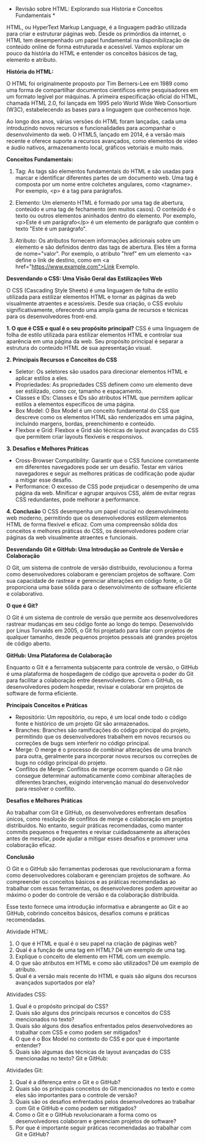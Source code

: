 * Revisão sobre HTML: Explorando sua História e Conceitos Fundamentais *

HTML, ou HyperText Markup Language, é a linguagem padrão utilizada para criar e estruturar páginas web. Desde os primórdios da internet, o HTML tem desempenhado um papel fundamental na disponibilização de conteúdo online de forma estruturada e acessível. Vamos explorar um pouco da história do HTML e entender os conceitos básicos de tag, elemento e atributo.

**História do HTML:**

O HTML foi originalmente proposto por Tim Berners-Lee em 1989 como uma forma de compartilhar documentos científicos entre pesquisadores em um formato legível por máquinas. A primeira especificação oficial do HTML, chamada HTML 2.0, foi lançada em 1995 pelo World Wide Web Consortium (W3C), estabelecendo as bases para a linguagem que conhecemos hoje.

Ao longo dos anos, várias versões do HTML foram lançadas, cada uma introduzindo novos recursos e funcionalidades para acompanhar o desenvolvimento da web. O HTML5, lançado em 2014, é a versão mais recente e oferece suporte a recursos avançados, como elementos de vídeo e áudio nativos, armazenamento local, gráficos vetoriais e muito mais.

**Conceitos Fundamentais:**

1. Tag: As tags são elementos fundamentais do HTML e são usadas para marcar e identificar diferentes partes de um documento web. Uma tag é composta por um nome entre colchetes angulares, como \<tagname>. Por exemplo, \<p> é a tag para parágrafos.

2. Elemento: Um elemento HTML é formado por uma tag de abertura, conteúdo e uma tag de fechamento (em muitos casos). O conteúdo é o texto ou outros elementos aninhados dentro do elemento. Por exemplo, \<p>Este é um parágrafo\</p> é um elemento de parágrafo que contém o texto "Este é um parágrafo".

3. Atributo: Os atributos fornecem informações adicionais sobre um elemento e são definidos dentro das tags de abertura. Eles têm a forma de nome="valor". Por exemplo, o atributo "href" em um elemento \<a> define o link de destino, como em \<a href="https://www.example.com">Link Exemplo</a>.

**Desvendando o CSS: Uma Visão Geral das Estilizações Web**

O CSS (Cascading Style Sheets) é uma linguagem de folha de estilo utilizada para estilizar elementos HTML e tornar as páginas da web visualmente atraentes e acessíveis. Desde sua criação, o CSS evoluiu significativamente, oferecendo uma ampla gama de recursos e técnicas para os desenvolvedores front-end.

**1. O que é CSS e qual é o seu propósito principal?**
CSS é uma linguagem de folha de estilo utilizada para estilizar elementos HTML e controlar sua aparência em uma página da web. Seu propósito principal é separar a estrutura do conteúdo HTML de sua apresentação visual.

**2. Principais Recursos e Conceitos do CSS**
- Seletor: Os seletores são usados para direcionar elementos HTML e aplicar estilos a eles.
- Propriedades: As propriedades CSS definem como um elemento deve ser estilizado, como cor, tamanho e espaçamento.
- Classes e IDs: Classes e IDs são atributos HTML que permitem aplicar estilos a elementos específicos de uma página.
- Box Model: O Box Model é um conceito fundamental do CSS que descreve como os elementos HTML são renderizados em uma página, incluindo margens, bordas, preenchimento e conteúdo.
- Flexbox e Grid: Flexbox e Grid são técnicas de layout avançadas do CSS que permitem criar layouts flexíveis e responsivos.

**3. Desafios e Melhores Práticas**
- Cross-Browser Compatibility: Garantir que o CSS funcione corretamente em diferentes navegadores pode ser um desafio. Testar em vários navegadores e seguir as melhores práticas de codificação pode ajudar a mitigar esse desafio.
- Performance: O excesso de CSS pode prejudicar o desempenho de uma página da web. Minificar e agrupar arquivos CSS, além de evitar regras CSS redundantes, pode melhorar a performance.

**4. Conclusão**
O CSS desempenha um papel crucial no desenvolvimento web moderno, permitindo que os desenvolvedores estilizem elementos HTML de forma flexível e eficaz. Com uma compreensão sólida dos conceitos e melhores práticas do CSS, os desenvolvedores podem criar páginas da web visualmente atraentes e funcionais.

**Desvendando Git e GitHub: Uma Introdução ao Controle de Versão e Colaboração**

O Git, um sistema de controle de versão distribuído, revolucionou a forma como desenvolvedores colaboram e gerenciam projetos de software. Com sua capacidade de rastrear e gerenciar alterações em código fonte, o Git proporciona uma base sólida para o desenvolvimento de software eficiente e colaborativo.

**O que é Git?**

O Git é um sistema de controle de versão que permite aos desenvolvedores rastrear mudanças em seu código fonte ao longo do tempo. Desenvolvido por Linus Torvalds em 2005, o Git foi projetado para lidar com projetos de qualquer tamanho, desde pequenos projetos pessoais até grandes projetos de código aberto.

**GitHub: Uma Plataforma de Colaboração**

Enquanto o Git é a ferramenta subjacente para controle de versão, o GitHub é uma plataforma de hospedagem de código que aproveita o poder do Git para facilitar a colaboração entre desenvolvedores. Com o GitHub, os desenvolvedores podem hospedar, revisar e colaborar em projetos de software de forma eficiente.

**Principais Conceitos e Práticas**

- Repositório: Um repositório, ou repo, é um local onde todo o código fonte e histórico de um projeto Git são armazenados.
- Branches: Branches são ramificações do código principal do projeto, permitindo que os desenvolvedores trabalhem em novos recursos ou correções de bugs sem interferir no código principal.
- Merge: O merge é o processo de combinar alterações de uma branch para outra, geralmente para incorporar novos recursos ou correções de bugs no código principal do projeto.
- Conflitos de Merge: Conflitos de merge ocorrem quando o Git não consegue determinar automaticamente como combinar alterações de diferentes branches, exigindo intervenção manual do desenvolvedor para resolver o conflito.

**Desafios e Melhores Práticas**

Ao trabalhar com Git e GitHub, os desenvolvedores enfrentam desafios únicos, como resolução de conflitos de merge e colaboração em projetos distribuídos. No entanto, seguir práticas recomendadas, como manter commits pequenos e frequentes e revisar cuidadosamente as alterações antes de mesclar, pode ajudar a mitigar esses desafios e promover uma colaboração eficaz.

**Conclusão**

O Git e o GitHub são ferramentas poderosas que revolucionaram a forma como desenvolvedores colaboram e gerenciam projetos de software. Ao compreender os conceitos básicos e as práticas recomendadas ao trabalhar com essas ferramentas, os desenvolvedores podem aproveitar ao máximo o poder do controle de versão e da colaboração distribuída.

Esse texto fornece uma introdução informativa e abrangente ao Git e ao GitHub, cobrindo conceitos básicos, desafios comuns e práticas recomendadas.

Atividade HTML:

1. O que é HTML e qual é o seu papel na criação de páginas web?
2. Qual é a função de uma tag em HTML? Dê um exemplo de uma tag.
3. Explique o conceito de elemento em HTML com um exemplo.
4. O que são atributos em HTML e como são utilizados? Dê um exemplo de atributo.
5. Qual é a versão mais recente do HTML e quais são alguns dos recursos avançados suportados por ela?


Atividades CSS:

1. Qual é o propósito principal do CSS?
2. Quais são alguns dos principais recursos e conceitos do CSS mencionados no texto?
3. Quais são alguns dos desafios enfrentados pelos desenvolvedores ao trabalhar com CSS e como podem ser mitigados?
4. O que é o Box Model no contexto do CSS e por que é importante entender?
5. Quais são algumas das técnicas de layout avançadas do CSS mencionadas no texto?
 Git e GitHub:

Atividades Git:

1. Qual é a diferença entre o Git e o GitHub?
2. Quais são os principais conceitos do Git mencionados no texto e como eles são importantes para o controle de versão?
3. Quais são os desafios enfrentados pelos desenvolvedores ao trabalhar com Git e GitHub e como podem ser mitigados?
4. Como o Git e o GitHub revolucionaram a forma como os desenvolvedores colaboram e gerenciam projetos de software?
5. Por que é importante seguir práticas recomendadas ao trabalhar com Git e GitHub?

